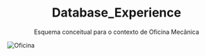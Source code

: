 # <div align="center">Database_Experience</div>

<div align="center"> Esquema conceitual para o contexto de Oficina Mecânica
</div>

![Oficina](https://user-images.githubusercontent.com/96344255/189794178-4aba9c71-02a0-4c35-b7de-1ab821595763.png)

